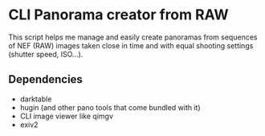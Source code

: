 
# CLI Panorama creator from RAW

This script helps me manage and easily create panoramas from sequences of NEF (RAW) images taken close in time and with equal shooting settings (shutter speed, ISO...).

## Dependencies

* darktable
* hugin (and other pano tools that come bundled with it)
* CLI image viewer like qimgv
* exiv2
